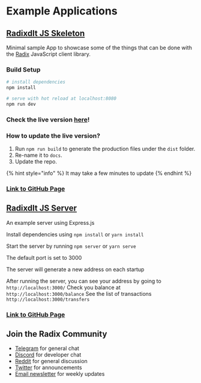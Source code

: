 # Example Applications

## [Radixdlt JS Skeleton](https://github.com/radixdlt/radixdlt-js-skeleton)

Minimal sample App to showcase some of the things that can be done with the [Radix](https://www.radixdlt.com/) JavaScript client library.

### Build Setup

```bash
# install dependencies
npm install

# serve with hot reload at localhost:8080
npm run dev
```

### Check the live version [here](https://radixdlt.github.io/radixdlt-js-skeleton)!

### How to update the live version?

1. Run `npm run build` to generate the production files under the `dist` folder.
2. Re-name it to `docs`.
3. Update the repo.

{% hint style="info" %}
It may take a few minutes to update
{% endhint %}

### [Link to GitHub Page](https://github.com/radixdlt/radixdlt-js-skeleton)

## [Radixdlt JS Server](https://github.com/radixdlt/radixdlt-js-server-example)

An example server using Express.js

Install dependencies using `npm install` or `yarn install`

Start the server by running `npm server` or `yarn serve`

The default port is set to 3000

The server will generate a new address on each startup

After running the server, you can see your address by going to `http://localhost:3000/` Check you balance at `http://localhost:3000/balance` See the list of transactions `http://localhost:3000/transfers`

### [Link to GitHub Page](https://github.com/radixdlt/radixdlt-js-server-example)

## Join the Radix Community

* [Telegram](https://t.me/radix_dlt) for general chat
* ​[Discord](https://discord.gg/7Q7HSZZ) for developer chat
* ​[Reddit](https://reddit.com/r/radix) for general discussion
* ​[Twitter](https://twitter.com/radixdlt) for announcements
* [Email newsletter](https://radixdlt.typeform.com/to/nyKvMV) for weekly updates



